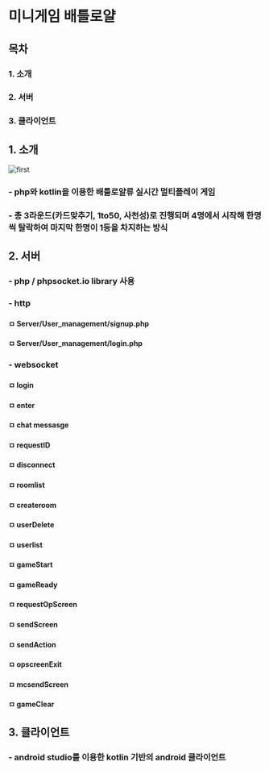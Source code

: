 # 미니게임 배틀로얄

## 목차
### 1. 소개
### 2. 서버
### 3. 클라이언트

## 1. 소개
![first](https://user-images.githubusercontent.com/79510083/118403882-78f64380-b6ab-11eb-9541-fe3aba79795d.png)

### - php와 kotlin을 이용한 배틀로얄류 실시간 멀티플레이 게임
### - 총 3라운드(카드맞추기, 1to50, 사천성)로 진행되며 4명에서 시작해 한명씩 탈락하여 마지막 한명이 1등을 차지하는 방식
## 2. 서버
### - php / phpsocket.io library 사용
### - http
#### ㅁ Server/User_management/signup.php
#### ㅁ Server/User_management/login.php
### - websocket
#### ㅁ login
#### ㅁ enter
#### ㅁ chat messasge
#### ㅁ requestID
#### ㅁ disconnect
#### ㅁ roomlist
#### ㅁ createroom
#### ㅁ userDelete
#### ㅁ userlist
#### ㅁ gameStart
#### ㅁ gameReady
#### ㅁ requestOpScreen
#### ㅁ sendScreen
#### ㅁ sendAction
#### ㅁ opscreenExit
#### ㅁ mcsendScreen
#### ㅁ gameClear
## 3. 클라이언트
### - android studio를 이용한 kotlin 기반의 android 클라이언트
